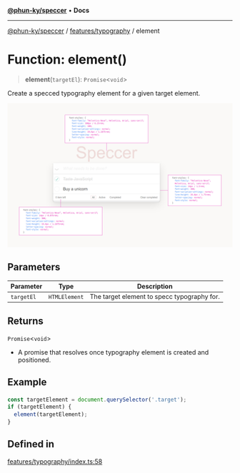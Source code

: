 [**@phun-ky/speccer**](../../../README.md) • **Docs**

***

[@phun-ky/speccer](../../../README.md) / [features/typography](../README.md) / element

# Function: element()

> **element**(`targetEl`): `Promise`\<`void`\>

Create a specced typography element for a given target element.

![typography](https://github.com/phun-ky/speccer/blob/main/public/typography.png?raw=true)

## Parameters

| Parameter | Type | Description |
| ------ | ------ | ------ |
| `targetEl` | `HTMLElement` | The target element to specc typography for. |

## Returns

`Promise`\<`void`\>

- A promise that resolves once typography element is created and positioned.

## Example

```ts
const targetElement = document.querySelector('.target');
if (targetElement) {
  element(targetElement);
}
```

## Defined in

[features/typography/index.ts:58](https://github.com/phun-ky/speccer/blob/main/src/features/typography/index.ts#L58)
